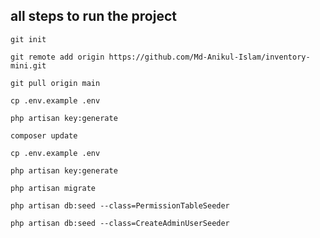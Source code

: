 ## all steps to run the project
```
git init
```
```
git remote add origin https://github.com/Md-Anikul-Islam/inventory-mini.git
```
```
git pull origin main
```
```
cp .env.example .env
```

```
php artisan key:generate
```

```
composer update
```
```
cp .env.example .env
```
```
php artisan key:generate
```
```
php artisan migrate
```
```
php artisan db:seed --class=PermissionTableSeeder
```

```
php artisan db:seed --class=CreateAdminUserSeeder
```
